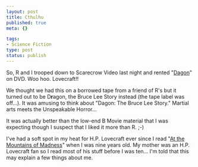 ```yaml
--- 
layout: post
title: Cthulhu
published: true
meta: {}

tags: 
- Science Fiction
type: post
status: publish
---
```

So, R and I trooped down to Scarecrow Video last night and rented "<a href="http://us.imdb.com/Title?0264508">Dagon</a>" on DVD. Woo hoo. Lovecraft!!

We thought we had this on a borrowed tape from a friend of R's but it turned out to be D<strong>r</strong>agon, the Bruce Lee Story instead (the tape label was off...). It was amusing to think about "Dagon: The Bruce Lee Story." Martial arts meets the Unspeakable Horror...

It was actually better than the low-end B Movie material that I was expecting though I suspect that I liked it more than R. ;-)

I've had a soft spot in my heat for H.P. Lovecraft ever since I read "<a href="http://www.gizmology.net/lovecraft/works/mountains.htm">At the Mountains of Madness</a>" when I was nine years old. My mother was an H.P. Lovecraft fan so I read most of his stuff before I was ten... I'm told that this may explain a few things about me.
